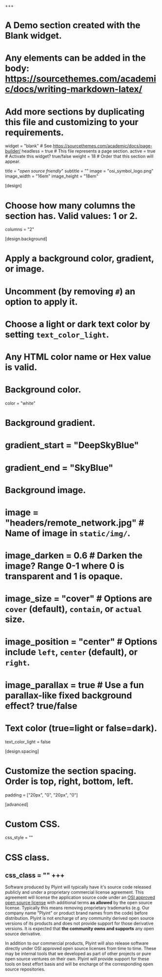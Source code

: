 +++
# A Demo section created with the Blank widget.
# Any elements can be added in the body: https://sourcethemes.com/academic/docs/writing-markdown-latex/
# Add more sections by duplicating this file and customizing to your requirements.

widget = "blank"  # See https://sourcethemes.com/academic/docs/page-builder/
headless = true  # This file represents a page section.
active = true  # Activate this widget? true/false
weight = 18  # Order that this section will appear.

title = "*open source friendly*"
subtitle = ""
image = "osi_symbol_logo.png"
image_width = "16em"
image_height = "18em"

[design]
  # Choose how many columns the section has. Valid values: 1 or 2.
  columns = "2"

[design.background]
  # Apply a background color, gradient, or image.
  #   Uncomment (by removing `#`) an option to apply it.
  #   Choose a light or dark text color by setting `text_color_light`.
  #   Any HTML color name or Hex value is valid.

  # Background color.
  color = "white"
  
  # Background gradient.
  # gradient_start = "DeepSkyBlue"
  # gradient_end = "SkyBlue"
  
  # Background image.
  # image = "headers/remote_network.jpg"  # Name of image in `static/img/`.
  # image_darken = 0.6  # Darken the image? Range 0-1 where 0 is transparent and 1 is opaque.
  # image_size = "cover"  #  Options are `cover` (default), `contain`, or `actual` size.
  # image_position = "center" # Options include `left`, `center` (default), or `right`.
  # image_parallax = true  # Use a fun parallax-like fixed background effect? true/false

  # Text color (true=light or false=dark).
  text_color_light = false

[design.spacing]
  # Customize the section spacing. Order is top, right, bottom, left.
  padding = ["20px", "0", "20px", "0"]

[advanced]
 # Custom CSS. 
 css_style = ""
 
 # CSS class.
 css_class = ""
+++
---
Software produced by Plyint will typically have it's source code released publicly and under a proprietary commercial license agreement.  This agreement will license the application source code under an [OSI approved open source license](https://opensource.org/licenses) with additional terms **as allowed** by the open source license.  Typically this means removing proprietary trademarks (e.g. Our company name "Plyint" or product brand names from the code) before distribution.  Plyint is not encharge of any community derived open source versions of its products and does not provide support for those derivative versions.  It is expected that **the community owns and supports** any open source derivative.

In addition to our commercial products, Plyint will also release software directly under OSI approved open source licenses from time to time.  These may be internal tools that we developed as part of other projects or pure open source ventures on their own.  Plyint will provide support for these tools on best effort basis and will be encharge of the corresponding open source repositories.  